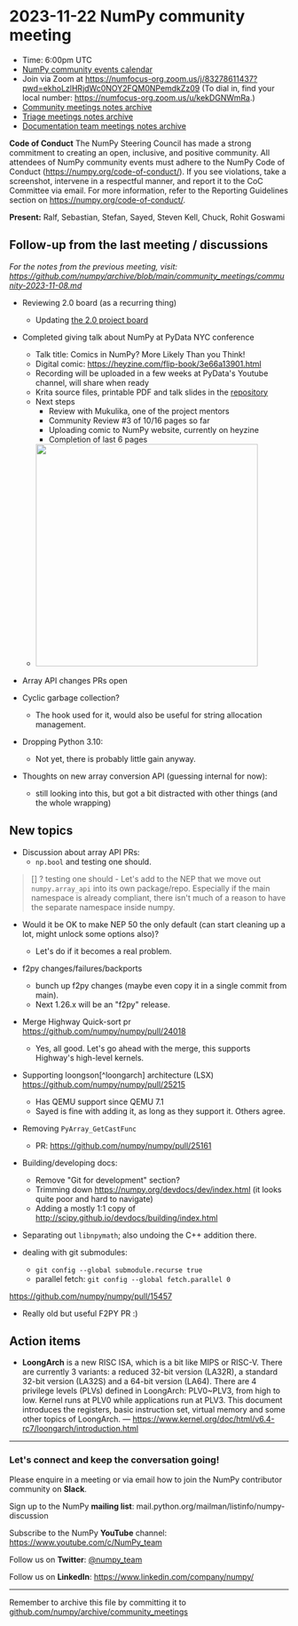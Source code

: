 # 2023-11-22 NumPy community meeting

- Time: 6:00pm UTC
- [NumPy community events calendar](https://scientific-python.org/calendars/)
- Join via Zoom at https://numfocus-org.zoom.us/j/83278611437?pwd=ekhoLzlHRjdWc0NOY2FQM0NPemdkZz09 (To dial in, find your local number: https://numfocus-org.zoom.us/u/kekDGNWmRa.)
- [Community meetings notes archive](https://github.com/numpy/archive/tree/main/community_meetings)
- [Triage meetings notes archive](https://github.com/numpy/archive/tree/master/triage_meetings)
- [Documentation team meetings notes archive](https://github.com/numpy/archive/tree/main/docs_team_meetings)

**Code of Conduct**
The NumPy Steering Council has made a strong commitment to creating an open, inclusive, and positive community. 
All attendees of NumPy community events must adhere to the NumPy Code of Conduct (https://numpy.org/code-of-conduct/). 
If you see violations, take a screenshot, intervene in a respectful manner, and report it to the CoC Committee via email. For more information, refer to the Reporting Guidelines section on https://numpy.org/code-of-conduct/.

**Present:** Ralf, Sebastian, Stefan, Sayed, Steven Kell, Chuck, Rohit Goswami

## Follow-up from the last meeting / discussions

_For the notes from the previous meeting, visit: https://github.com/numpy/archive/blob/main/community_meetings/community-2023-11-08.md_


- Reviewing 2.0 board (as a recurring thing)
   - Updating [the 2.0 project board](https://github.com/orgs/numpy/projects/9/views/1)

- Completed giving talk about NumPy at PyData NYC conference
    - Talk title: Comics in NumPy? More Likely Than you Think!
    - Digital comic: https://heyzine.com/flip-book/3e66a13901.html
    - Recording will be uploaded in a few weeks at PyData's Youtube channel, will share when ready
    - Krita source files, printable PDF and talk slides in the [repository](https://github.com/MarsBarLee/gsod-numpy-2023/tree/main/source-files)
    - Next steps
        - Review with Mukulika, one of the project mentors
        - Community Review #3 of 10/16 pages so far
        - Uploading comic to NumPy website, currently on heyzine
        - Completion of last 6 pages
    - <img src="https://hackmd.io/_uploads/ryIHONKmp.png" width="400">


- Array API changes PRs open


- Cyclic garbage collection?
  - The hook used for it, would also be useful for string allocation management.

- Dropping Python 3.10:
  - Not yet, there is probably little gain anyway.


- Thoughts on new array conversion API (guessing internal for now):
  * still looking into this, but got a bit distracted with other things (and the whole wrapping)


## New topics

- Discussion about array API PRs:
  - `np.bool` and testing one should.
> [] ?
testing one should  - Let's add to the NEP that we move out `numpy.array_api` into its own package/repo. Especially if the main namespace is already compliant, there isn't much of a reason to have the separate namespace inside numpy.

- Would it be OK to make NEP 50 the only default (can start cleaning up a lot, might unlock some options also)?
  - Let's do if it becomes a real problem.

- f2py changes/failures/backports
  - bunch up f2py changes (maybe even copy it in a single commit from main).
  - Next 1.26.x will be an "f2py" release.

- Merge Highway Quick-sort pr https://github.com/numpy/numpy/pull/24018
    - Yes, all good. Let's go ahead with the merge, this supports Highway's high-level kernels.

- Supporting loongson[^loongarch] architecture (LSX)
  https://github.com/numpy/numpy/pull/25215
    - Has QEMU support since QEMU 7.1
    - Sayed is fine with adding it, as long as they support it. Others agree.

- Removing `PyArray_GetCastFunc`
  - PR: https://github.com/numpy/numpy/pull/25161

- Building/developing docs:
    - Remove "Git for development" section?
    - Trimming down https://numpy.org/devdocs/dev/index.html (it looks quite poor and hard to navigate)
    - Adding a mostly 1:1 copy of http://scipy.github.io/devdocs/building/index.html 

- Separating out `libnpymath`; also undoing the C++ addition there.
    
- dealing with git submodules:
    - `git config --global submodule.recurse true`
    - parallel fetch: `git config --global fetch.parallel 0`

https://github.com/numpy/numpy/pull/15457
- Really old but useful F2PY PR :)

## Action items

- **LoongArch** is a new RISC ISA, which is a bit like MIPS or RISC-V. There are currently 3 variants: a reduced 32-bit version (LA32R), a standard 32-bit version (LA32S) and a 64-bit version (LA64). There are 4 privilege levels (PLVs) defined in LoongArch: PLV0~PLV3, from high to low. Kernel runs at PLV0 while applications run at PLV3. This document introduces the registers, basic instruction set, virtual memory and some other topics of LoongArch. — https://www.kernel.org/doc/html/v6.4-rc7/loongarch/introduction.html

---

### Let's connect and keep the conversation going!
Please enquire in a meeting or via email how to join the NumPy contributor community on **Slack**.

Sign up to the NumPy **mailing list**: mail.python.org/mailman/listinfo/numpy-discussion

Subscribe to the NumPy **YouTube** channel: https://www.youtube.com/c/NumPy_team

Follow us on **Twitter**: [@numpy_team](https://twitter.com/numpy_team)

Follow us on **LinkedIn**: https://www.linkedin.com/company/numpy/

---
Remember to archive this file by committing it to [github.com/numpy/archive/community_meetings](https://github.com/numpy/archive/tree/main/community_meetings)
